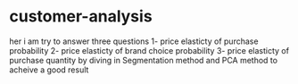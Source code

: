 # customer-analysis
her i am try to answer three questions  1- price elasticty of purchase probability 2- price elasticty of brand choice probability  3- price elasticty of purchase quantity  by diving in Segmentation method and PCA method to acheive a good result 
